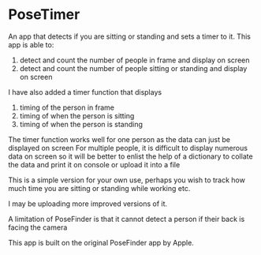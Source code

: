 # PoseTimer
An app that detects if you are sitting or standing and sets a timer to it.
This app is able to:
1. detect and count the number of people in frame and display on screen
2. detect and count the number of people sitting or standing and display on screen

I have also added a timer function that displays
1. timing of the person in frame
2. timing of when the person is sitting
3. timing of when the person is standing

The timer function works well for one person as the data can just be displayed on screen
For multiple people, it is difficult to display numerous data on screen so 
it will be better to enlist the help of a dictionary 
to collate the data and print it on console or upload it into a file

This is a simple version for your own use, 
perhaps you wish to track how much time you are sitting or standing while working etc.

I may be uploading more improved versions of it.

A limitation of PoseFinder is that it cannot detect a person if their back is facing the camera

This app is built on the original PoseFinder app by Apple.
